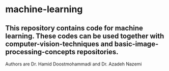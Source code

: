 # machine-learning
## This repository contains code for machine learning. These codes can be used together with computer-vision-techniques and basic-image-processing-concepts repositories.

Authors are Dr. Hamid Doostmohammadi and Dr. Azadeh Nazemi
